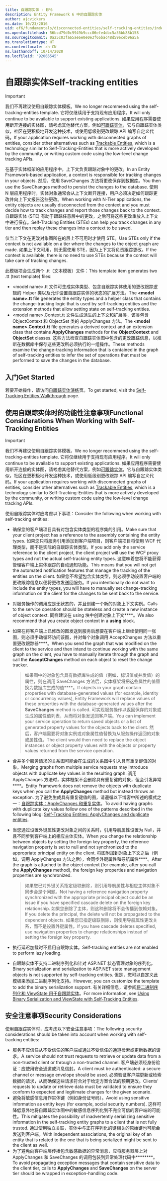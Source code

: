 ```yaml
---
title: 自跟踪实体 - EF6
description: Entity Framework 6 中的自跟踪实体
author: ajcvickers
ms.date: 10/23/2016
uid: ef6/fundamentals/disconnected-entities/self-tracking-entities/index
ms.openlocfilehash: 56bcd79d0c9949b9ccc06efe4dbc5a36bb88b158
ms.sourcegitcommit: 0a25c03fa65ae6e0e0e3f66bac48d59eceb96a5a
ms.translationtype: HT
ms.contentlocale: zh-CN
ms.lasthandoff: 10/14/2020
ms.locfileid: "92065545"
---
```

# <a name="self-tracking-entities"></a><span data-ttu-id="b4b0b-103">自跟踪实体</span><span class="sxs-lookup"><span data-stu-id="b4b0b-103">Self-tracking entities</span></span>

> [!IMPORTANT]
> <span data-ttu-id="b4b0b-104">我们不再建议使用自跟踪实体模板。</span><span class="sxs-lookup"><span data-stu-id="b4b0b-104">We no longer recommend using the self-tracking-entities template.</span></span> <span data-ttu-id="b4b0b-105">它将仅继续用于支持现有应用程序。</span><span class="sxs-lookup"><span data-stu-id="b4b0b-105">It will only continue to be available to support existing applications.</span></span> <span data-ttu-id="b4b0b-106">如果应用程序需要使用断开连接的实体图，请考虑其他替代方案，例如[可跟踪实体](https://trackableentities.github.io/)，它与自跟踪实体类似，社区在更积极地开发这种技术，或使用低级别更改跟踪 API 编写自定义代码。</span><span class="sxs-lookup"><span data-stu-id="b4b0b-106">If your application requires working with disconnected graphs of entities, consider other alternatives such as [Trackable Entities](https://trackableentities.github.io/), which is a technology similar to Self-Tracking-Entities that is more actively developed by the community, or writing custom code using the low-level change tracking APIs.</span></span>

<span data-ttu-id="b4b0b-107">在基于实体框架的应用程序中，上下文负责跟踪对象中的更改。</span><span class="sxs-lookup"><span data-stu-id="b4b0b-107">In an Entity Framework-based application, a context is responsible for tracking changes in your objects.</span></span> <span data-ttu-id="b4b0b-108">然后，使用 SaveChanges 方法将更改保存到数据库。</span><span class="sxs-lookup"><span data-stu-id="b4b0b-108">You then use the SaveChanges method to persist the changes to the database.</span></span> <span data-ttu-id="b4b0b-109">使用 N 层应用程序时，实体对象通常会从上下文断开连接，用户必须决定如何跟踪更改并向上下文报告这些更改。</span><span class="sxs-lookup"><span data-stu-id="b4b0b-109">When working with N-Tier applications, the entity objects are usually disconnected from the context and you must decide how to track changes and report those changes back to the context.</span></span> <span data-ttu-id="b4b0b-110">自跟踪实体 (STE) 有助于跟踪任意层中的更改，之后可将这些更改重放入上下文中进行保存。</span><span class="sxs-lookup"><span data-stu-id="b4b0b-110">Self-Tracking Entities (STEs) can help you track changes in any tier and then replay these changes into a context to be saved.</span></span>  

<span data-ttu-id="b4b0b-111">仅当上下文在更改对象图所在的层上不可用时才使用 STE。</span><span class="sxs-lookup"><span data-stu-id="b4b0b-111">Use STEs only if the context is not available on a tier where the changes to the object graph are made.</span></span> <span data-ttu-id="b4b0b-112">如果上下文可用，则无需使用 STE，因为上下文将负责跟踪更改。</span><span class="sxs-lookup"><span data-stu-id="b4b0b-112">If the context is available, there is no need to use STEs because the context will take care of tracking changes.</span></span>  

<span data-ttu-id="b4b0b-113">此模板项会生成两个 .tt（文本模板）文件：</span><span class="sxs-lookup"><span data-stu-id="b4b0b-113">This template item generates two .tt (text template) files:</span></span>  

- <span data-ttu-id="b4b0b-114">\<model name\>.tt 文件可生成实体类型、包含自跟踪实体使用的更改跟踪逻辑的 Helper 类以及允许设置自跟踪实体的状态的扩展方法。</span><span class="sxs-lookup"><span data-stu-id="b4b0b-114">The **\<model name\>.tt** file generates the entity types and a helper class that contains the change-tracking logic that is used by self-tracking entities and the extension methods that allow setting state on self-tracking entities.</span></span>  
- <span data-ttu-id="b4b0b-115">\<model name\>.Context.tt 文件生成派生的上下文和扩展类，该类包含 ObjectContext 和 ObjectSet 类的 ApplyChanges 方法。</span><span class="sxs-lookup"><span data-stu-id="b4b0b-115">The **\<model name\>.Context.tt** file generates a derived context and an extension class that contains **ApplyChanges** methods for the **ObjectContext** and **ObjectSet** classes.</span></span> <span data-ttu-id="b4b0b-116">这些方法检查自跟踪实体图中包含的更改跟踪信息，以推断在数据库中保存这些更改所必须执行的一组操作。</span><span class="sxs-lookup"><span data-stu-id="b4b0b-116">These methods examine the change-tracking information that is contained in the graph of self-tracking entities to infer the set of operations that must be performed to save the changes in the database.</span></span>  

## <a name="get-started"></a><span data-ttu-id="b4b0b-117">入门</span><span class="sxs-lookup"><span data-stu-id="b4b0b-117">Get Started</span></span>  

<span data-ttu-id="b4b0b-118">若要开始操作，请访问[自跟踪实体演练](xref:ef6/fundamentals/disconnected-entities/self-tracking-entities/walkthrough)页。</span><span class="sxs-lookup"><span data-stu-id="b4b0b-118">To get started, visit the [Self-Tracking Entities Walkthrough](xref:ef6/fundamentals/disconnected-entities/self-tracking-entities/walkthrough) page.</span></span>  

## <a name="functional-considerations-when-working-with-self-tracking-entities"></a><span data-ttu-id="b4b0b-119">使用自跟踪实体时的功能性注意事项</span><span class="sxs-lookup"><span data-stu-id="b4b0b-119">Functional Considerations When Working with Self-Tracking Entities</span></span>  
> [!IMPORTANT]
> <span data-ttu-id="b4b0b-120">我们不再建议使用自跟踪实体模板。</span><span class="sxs-lookup"><span data-stu-id="b4b0b-120">We no longer recommend using the self-tracking-entities template.</span></span> <span data-ttu-id="b4b0b-121">它将仅继续用于支持现有应用程序。</span><span class="sxs-lookup"><span data-stu-id="b4b0b-121">It will only continue to be available to support existing applications.</span></span> <span data-ttu-id="b4b0b-122">如果应用程序需要使用断开连接的实体图，请考虑其他替代方案，例如[可跟踪实体](https://trackableentities.github.io/)，它与自跟踪实体类似，社区在更积极地开发这种技术，或使用低级别更改跟踪 API 编写自定义代码。</span><span class="sxs-lookup"><span data-stu-id="b4b0b-122">If your application requires working with disconnected graphs of entities, consider other alternatives such as [Trackable Entities](https://trackableentities.github.io/), which is a technology similar to Self-Tracking-Entities that is more actively developed by the community, or writing custom code using the low-level change tracking APIs.</span></span>

<span data-ttu-id="b4b0b-123">使用自跟踪实体时应考虑以下事项：</span><span class="sxs-lookup"><span data-stu-id="b4b0b-123">Consider the following when working with self-tracking entities:</span></span>  

- <span data-ttu-id="b4b0b-124">确保您的客户端项目具有对包含实体类型的程序集的引用。</span><span class="sxs-lookup"><span data-stu-id="b4b0b-124">Make sure that your client project has a reference to the assembly containing the entity types.</span></span> <span data-ttu-id="b4b0b-125">如果您只将服务引用添加到客户端项目，则客户端项目将使用 WCF 代理类型，而不是实际的自跟踪实体类型。</span><span class="sxs-lookup"><span data-stu-id="b4b0b-125">If you add only the service reference to the client project, the client project will use the WCF proxy types and not the actual self-tracking entity types.</span></span> <span data-ttu-id="b4b0b-126">这意味着您将不能获得管理客户端上实体跟踪的自动通知功能。</span><span class="sxs-lookup"><span data-stu-id="b4b0b-126">This means that you will not get the automated notification features that manage the tracking of the entities on the client.</span></span> <span data-ttu-id="b4b0b-127">如果您不希望包含实体类型，则必须手动设置客户端的更改跟踪信息以便将更改发送回服务。</span><span class="sxs-lookup"><span data-stu-id="b4b0b-127">If you intentionally do not want to include the entity types, you will have to manually set change-tracking information on the client for the changes to be sent back to the service.</span></span>  
- <span data-ttu-id="b4b0b-128">对服务操作的调用应是无状态的，并且创建一个新的对象上下文实例。</span><span class="sxs-lookup"><span data-stu-id="b4b0b-128">Calls to the service operation should be stateless and create a new instance of object context.</span></span> <span data-ttu-id="b4b0b-129">同样建议在 using 块中创建对象上下文\*\*\*\*。</span><span class="sxs-lookup"><span data-stu-id="b4b0b-129">We also recommend that you create object context in a **using** block.</span></span>  
- <span data-ttu-id="b4b0b-130">如果在将客户端上已修改的图发送到服务后想要在客户端上继续使用同一张图，则必须手动循环访问该图，并对每个对象调用 AcceptChanges 方法以重置更改跟踪器\*\*\*\*。</span><span class="sxs-lookup"><span data-stu-id="b4b0b-130">When you send the graph that was modified on the client to the service and then intend to continue working with the same graph on the client, you have to manually iterate through the graph and call the **AcceptChanges** method on each object to reset the change tracker.</span></span>  

    > <span data-ttu-id="b4b0b-131">如果图中的对象包含具有数据库生成的值（例如，标识值或并发值）的属性，则在调用 SaveChanges 方法后，实体框架将把这些属性的值替换为数据库生成的值\*\*\*\*。</span><span class="sxs-lookup"><span data-stu-id="b4b0b-131">If objects in your graph contain properties with database-generated values (for example, identity or concurrency values), Entity Framework will replace values of these properties with the database-generated values after the **SaveChanges** method is called.</span></span> <span data-ttu-id="b4b0b-132">可实现服务操作以返回保存的对象或生成的属性值列表，从而将对象发送回客户端。</span><span class="sxs-lookup"><span data-stu-id="b4b0b-132">You can implement your service operation to return saved objects or a list of generated property values for the objects back to the client.</span></span> <span data-ttu-id="b4b0b-133">然后，客户端需要将对象实例或对象属性值替换为从服务操作返回的对象或属性值。</span><span class="sxs-lookup"><span data-stu-id="b4b0b-133">The client would then need to replace the object instances or object property values with the objects or property values returned from the service operation.</span></span>  
- <span data-ttu-id="b4b0b-134">合并多个服务请求的关系图可能会在生成的关系图中引入具有重复键值的对象。</span><span class="sxs-lookup"><span data-stu-id="b4b0b-134">Merging graphs from multiple service requests may introduce objects with duplicate key values in the resulting graph.</span></span> <span data-ttu-id="b4b0b-135">调用 ApplyChanges 方法时，实体框架不会删除具有重复键的对象，但会引发异常\*\*\*\*。</span><span class="sxs-lookup"><span data-stu-id="b4b0b-135">Entity Framework does not remove the objects with duplicate keys when you call the **ApplyChanges** method but instead throws an exception.</span></span> <span data-ttu-id="b4b0b-136">为了避免生成具有重复键值的图，请遵循以下博客中所述的模式之一：[自跟踪实体：ApplyChanges 和重复实体](https://go.microsoft.com/fwlink/?LinkID=205119&clcid=0x409)。</span><span class="sxs-lookup"><span data-stu-id="b4b0b-136">To avoid having graphs with duplicate key values follow one of the patterns described in the following blog: [Self-Tracking Entities: ApplyChanges and duplicate entities](https://go.microsoft.com/fwlink/?LinkID=205119&clcid=0x409).</span></span>  
- <span data-ttu-id="b4b0b-137">当您通过设置外键属性更改对象之间的关系时，引用导航属性设置为 Null，并且不同步到客户端上的相应主体实体。</span><span class="sxs-lookup"><span data-stu-id="b4b0b-137">When you change the relationship between objects by setting the foreign key property, the reference navigation property is set to null and not synchronized to the appropriate principal entity on the client.</span></span> <span data-ttu-id="b4b0b-138">将图附加到对象上下文之后（例如，调用 ApplyChanges 方法之后），会同步外键属性和导航属性\*\*\*\*。</span><span class="sxs-lookup"><span data-stu-id="b4b0b-138">After the graph is attached to the object context (for example, after you call the **ApplyChanges** method), the foreign key properties and navigation properties are synchronized.</span></span>  

    > <span data-ttu-id="b4b0b-139">如果您已对外键关系指定级联删除，则引用导航属性与相应主体对象不同步会是个问题。</span><span class="sxs-lookup"><span data-stu-id="b4b0b-139">Not having a reference navigation property synchronized with the appropriate principal object could be an issue if you have specified cascade delete on the foreign key relationship.</span></span> <span data-ttu-id="b4b0b-140">如果您删除了主体，则这种删除将不会传播到依赖对象。</span><span class="sxs-lookup"><span data-stu-id="b4b0b-140">If you delete the principal, the delete will not be propagated to the dependent objects.</span></span> <span data-ttu-id="b4b0b-141">如果您已指定级联删除，则使用导航属性更改关系，而不是设置外键属性。</span><span class="sxs-lookup"><span data-stu-id="b4b0b-141">If you have cascade deletes specified, use navigation properties to change relationships instead of setting the foreign key property.</span></span>  
- <span data-ttu-id="b4b0b-142">执行延迟加载时不启用自跟踪实体。</span><span class="sxs-lookup"><span data-stu-id="b4b0b-142">Self-tracking entities are not enabled to perform lazy loading.</span></span>  
- <span data-ttu-id="b4b0b-143">自跟踪实体不支持二进制序列化和针对 ASP.NET 状态管理对象的序列化。</span><span class="sxs-lookup"><span data-stu-id="b4b0b-143">Binary serialization and serialization to ASP.NET state management objects is not supported by self-tracking entities.</span></span> <span data-ttu-id="b4b0b-144">但是，您可以自定义此模板来添加二进制序列化支持。</span><span class="sxs-lookup"><span data-stu-id="b4b0b-144">However, you can customize the template to add the binary serialization support.</span></span> <span data-ttu-id="b4b0b-145">有关详细信息，请参阅[将二进制序列化和 ViewState 用于自跟踪实体](https://go.microsoft.com/fwlink/?LinkId=199208)。</span><span class="sxs-lookup"><span data-stu-id="b4b0b-145">For more information, see [Using Binary Serialization and ViewState with Self-Tracking Entities](https://go.microsoft.com/fwlink/?LinkId=199208).</span></span>  

## <a name="security-considerations"></a><span data-ttu-id="b4b0b-146">安全注意事项</span><span class="sxs-lookup"><span data-stu-id="b4b0b-146">Security Considerations</span></span>  

<span data-ttu-id="b4b0b-147">使用自跟踪实体时，应考虑以下安全注意事项：</span><span class="sxs-lookup"><span data-stu-id="b4b0b-147">The following security considerations should be taken into account when working with self-tracking entities:</span></span>  

- <span data-ttu-id="b4b0b-148">服务不应信任从不受信任的客户端或通过不受信任的通道检索或更新数据的请求。</span><span class="sxs-lookup"><span data-stu-id="b4b0b-148">A service should not trust requests to retrieve or update data from a non-trusted client or through a non-trusted channel.</span></span> <span data-ttu-id="b4b0b-149">客户端必须经身份验证：应使用安全通道或消息信封。</span><span class="sxs-lookup"><span data-stu-id="b4b0b-149">A client must be authenticated: a secure channel or message envelope should be used.</span></span> <span data-ttu-id="b4b0b-150">必须验证客户端更新或检索数据的请求，从而确保这些请求符合对于给定方案合法的预期更改。</span><span class="sxs-lookup"><span data-stu-id="b4b0b-150">Clients' requests to update or retrieve data must be validated to ensure they conform to expected and legitimate changes for the given scenario.</span></span>  
- <span data-ttu-id="b4b0b-151">避免将敏感信息用作实体键（例如身份证号码）。</span><span class="sxs-lookup"><span data-stu-id="b4b0b-151">Avoid using sensitive information as entity keys (for example, social security numbers).</span></span> <span data-ttu-id="b4b0b-152">这样可降低意外地将自跟踪实体图中的敏感信息序列化到不完全可信的客户端的可能性。</span><span class="sxs-lookup"><span data-stu-id="b4b0b-152">This mitigates the possibility of inadvertently serializing sensitive information in the self-tracking entity graphs to a client that is not fully trusted.</span></span> <span data-ttu-id="b4b0b-153">通过使用独立关联，实体中与正在序列化的键相关的原始键也可能会发送到客户端。</span><span class="sxs-lookup"><span data-stu-id="b4b0b-153">With independent associations, the original key of an entity that is related to the one that is being serialized might be sent to the client as well.</span></span>  
- <span data-ttu-id="b4b0b-154">为了避免向客户端层传播包含敏感数据的异常消息，应将服务器层上对 ApplyChanges 和 SaveChanges 的调用包装到异常处理代码中\*\*\*\*\*\*\*\*。</span><span class="sxs-lookup"><span data-stu-id="b4b0b-154">To avoid propagating exception messages that contain sensitive data to the client tier, calls to **ApplyChanges** and **SaveChanges** on the server tier should be wrapped in exception-handling code.</span></span>  
